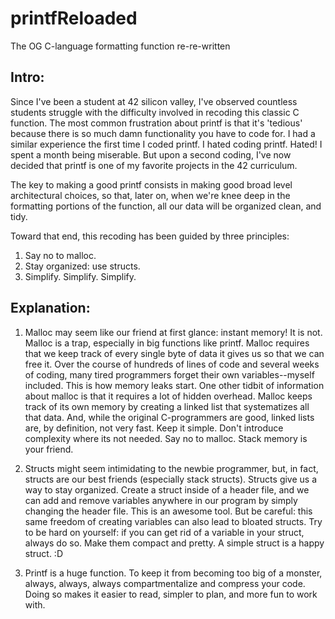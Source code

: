 # printfReloaded
The OG C-language formatting function re-re-written

## Intro:

Since I've been a student at 42 silicon valley, I've observed countless students struggle with the difficulty involved in recoding this classic C function.  The most common frustration about printf is that it's 'tedious' because there is so much damn functionality you have to code for.  I had a similar experience the first time I coded printf.  I hated coding printf.  Hated!  I spent a month being miserable.  But upon a second coding, I've now decided that printf is one of my favorite projects in the 42 curriculum.

The key to making a good printf consists in making good broad level architectural choices, so that, later on, when we're knee deep in the formatting portions of the function, all our data will be organized clean, and tidy.

Toward that end, this recoding has been guided by three principles:

1. Say no to malloc.
2. Stay organized: use structs.
3. Simplify.  Simplify.  Simplify.

## Explanation:

1. Malloc may seem like our friend at first glance: instant memory!  It is not. Malloc is a trap, especially in big functions like printf.  Malloc requires that we keep track of every single byte of data it gives us so that we can free it.  Over the course of hundreds of lines of code and several weeks of coding, many tired programmers forget their own variables--myself included.  This is how memory leaks start.  One other tidbit of information about malloc is that it requires a lot of hidden overhead.  Malloc keeps track of its own memory by creating a linked list that systematizes all that data.  And, while the original C-programmers are good, linked lists are, by definition, not very fast.  Keep it simple.  Don't introduce complexity where its not needed.  Say no to malloc. Stack memory is your friend.

2. Structs might seem intimidating to the newbie programmer, but, in fact, structs are our best friends (especially stack structs).  Structs give us a way to stay organized.  Create a struct inside of a header file, and we can add and remove variables anywhere in our program by simply changing the header file.  This is an awesome tool.  But be careful: this same freedom of creating variables can also lead to bloated structs.  Try to be hard on yourself: if you can get rid of a variable in your struct, always do so.  Make them compact and pretty.  A simple struct is a happy struct.  :D

3. Printf is a huge function.  To keep it from becoming too big of a monster, always, always, always compartmentalize and compress your code.  Doing so makes it easier to read, simpler to plan, and more fun to work with.
